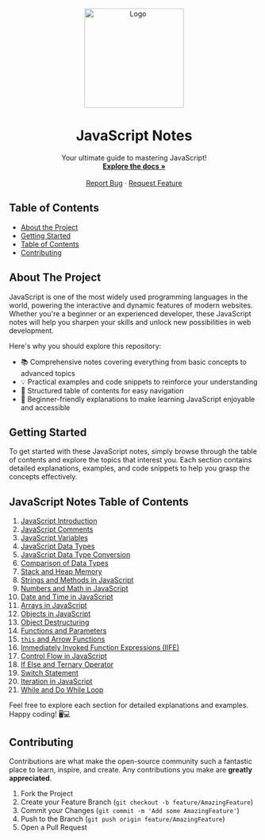 <!-- PROJECT LOGO -->
<br />
<p align="center">
  <a href="https://github.com/vibhuthakur9911/javascript_notes">
    <img src="https://raw.githubusercontent.com/vibhuthakur9911/javascript_notes/main/assets/javascript_logo.png" alt="Logo" width="200" height="200">
  </a>

  <h1 align="center">JavaScript Notes</h1>

  <p align="center">
    Your ultimate guide to mastering JavaScript!
    <br />
    <a href="https://github.com/vibhuthakur9911/javascript_notes"><strong>Explore the docs »</strong></a>
    <br />
    <br />
    <a href="https://github.com/vibhuthakur9911/javascript_notes/issues">Report Bug</a>
    ·
    <a href="https://github.com/vibhuthakur9911/javascript_notes/issues">Request Feature</a>
  </p>
</p>

<!-- TABLE OF CONTENTS -->
## Table of Contents

- [About the Project](#about-the-project)
- [Getting Started](#getting-started)
- [Table of Contents](#table-of-contents)
- [Contributing](#contributing)
<!-- ABOUT THE PROJECT -->
## About The Project

JavaScript is one of the most widely used programming languages in the world, powering the interactive and dynamic features of modern websites. Whether you're a beginner or an experienced developer, these JavaScript notes will help you sharpen your skills and unlock new possibilities in web development.

Here's why you should explore this repository:
* 📚 Comprehensive notes covering everything from basic concepts to advanced topics
* 💡 Practical examples and code snippets to reinforce your understanding
* 🌟 Structured table of contents for easy navigation
* 🚀 Beginner-friendly explanations to make learning JavaScript enjoyable and accessible



<!-- GETTING STARTED -->
## Getting Started

To get started with these JavaScript notes, simply browse through the table of contents and explore the topics that interest you. Each section contains detailed explanations, examples, and code snippets to help you grasp the concepts effectively.


<!-- JAVASCRIPT NOTES TABLE OF CONTENTS -->
## JavaScript Notes Table of Contents

1. [JavaScript Introduction](https://github.com/vibhuthakur9911/javascript_notes/tree/main/00_javascript_introduction)
2. [JavaScript Comments](https://github.com/vibhuthakur9911/javascript_notes/tree/main/01_javascrpt_comments)
3. [JavaScript Variables](https://github.com/vibhuthakur9911/javascript_notes/tree/main/02_javascript_variables)
4. [JavaScript Data Types](https://github.com/vibhuthakur9911/javascript_notes/tree/main/03_javascript_datatypes)
5. [JavaScript Data Type Conversion](https://github.com/vibhuthakur9911/javascript_notes/tree/main/04_javascript_datatype_conversion)
6. [Comparison of Data Types](https://github.com/vibhuthakur9911/javascript_notes/tree/main/05_comparision_of_DataTypes_in_JS)
7. [Stack and Heap Memory](https://github.com/vibhuthakur9911/javascript_notes/tree/main/06_stack_and_heap_memory)
8. [Strings and Methods in JavaScript](https://github.com/vibhuthakur9911/javascript_notes/tree/main/07_strings_and_method_in_Js)
9. [Numbers and Math in JavaScript](https://github.com/vibhuthakur9911/javascript_notes/tree/main/08_numbers_and_maths_in_js)
10. [Date and Time in JavaScript](https://github.com/vibhuthakur9911/javascript_notes/tree/main/09_date_and_time_in_Js)
11. [Arrays in JavaScript](https://github.com/vibhuthakur9911/javascript_notes/tree/main/10_Array_in_Js)
12. [Objects in JavaScript](https://github.com/vibhuthakur9911/javascript_notes/tree/main/11_objects_in_js)
13. [Object Destructuring](https://github.com/vibhuthakur9911/javascript_notes/tree/main/12_object_deStructure_in_Js)
14. [Functions and Parameters](https://github.com/vibhuthakur9911/javascript_notes/tree/main/13_function_and_parameters_in_Js)
15. [`this` and Arrow Functions](https://github.com/vibhuthakur9911/javascript_notes/tree/main/14_this_and_arrow_function_in_Js)
16. [Immediately Invoked Function Expressions (IIFE)](https://github.com/vibhuthakur9911/javascript_notes/tree/main/15_IIFE_in%20_Js)
17. [Control Flow in JavaScript](https://github.com/vibhuthakur9911/javascript_notes/tree/main/16_control_flow_in_Js)
18. [If Else and Ternary Operator](https://github.com/vibhuthakur9911/javascript_notes/tree/main/17_if_else_and_ternary_operator_in_Js)
19. [Switch Statement](https://github.com/vibhuthakur9911/javascript_notes/tree/main/18_switch_statement_in_Js)
20. [Iteration in JavaScript](https://github.com/vibhuthakur9911/javascript_notes/tree/main/19_iteration_in_Js)
21. [While and Do While Loop](https://github.com/vibhuthakur9911/javascript_notes/tree/main/20_while_and_do_while_loop_in_Js)

Feel free to explore each section for detailed explanations and examples. Happy coding! 🖥️💻



<!-- CONTRIBUTING -->
## Contributing

Contributions are what make the open-source community such a fantastic place to learn, inspire, and create. Any contributions you make are **greatly appreciated**.

1. Fork the Project
2. Create your Feature Branch (`git checkout -b feature/AmazingFeature`)
3. Commit your Changes (`git commit -m 'Add some AmazingFeature'`)
4. Push to the Branch (`git push origin feature/AmazingFeature`)
5. Open a Pull Request
